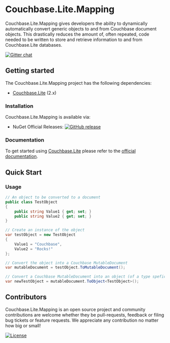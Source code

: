 # Couchbase.Lite.Mapping

Couchbase.Lite.Mapping gives developers the ability to dynamically automatically convert generic objects to and from Couchbase document objects. This drastically reduces the amount of, often repeated, code needed to be written to store and retrieve information to and from Couchbase.Lite databases. 

[![Gitter chat](https://badges.gitter.im/gitterHQ/gitter.png)](https://gitter.im/couchbaselabs/Couchbase.Lite.Mapping)

## Getting started ##
The Couchbase.Lite.Mapping project has the following dependencies:

- [Couchbase.Lite](https://github.com/couchbase/couchbase-lite-net) (2.x)

### Installation

Couchbase.Lite.Mapping is available via:

* NuGet Official Releases: [![GitHub release](https://img.shields.io/nuget/v/Couchbase.Lite.Mapping.svg?style=plastic)]() 

### Documentation

To get started using [Couchbase.Lite](https://github.com/couchbase/couchbase-lite-net) please refer to the [official documentation](https://developer.couchbase.com/documentation/mobile/2.0/guides/couchbase-lite/index.html).


## Quick Start



### Usage
```csharp
// An object to be converted to a document
public class TestObject
{
    public string Value1 { get; set; }
    public string Value2 { get; set; }
}

// Create an instance of the object
var testObject = new TestObject
{
    Value1 = "Couchbase",
    Value2 = "Rocks!"
};

// Convert the object into a Couchbase MutableDocument
var mutableDocument = testObject.ToMutableDocument();

// Convert a Couchbase MutableDocument into an object (of a type speficied via generic)
var newTestObject = mutableDocument.ToObject<TestObject>();
```

## Contributors ##
Couchbase.Lite.Mapping is an open source project and community contributions are welcome whether they be pull-requests, feedback or filing bug tickets or feature requests. We appreciate any contribution no matter how big or small! 

[![License](https://img.shields.io/badge/License-Apache%202.0-blue.svg?style=plastic)](https://opensource.org/licenses/Apache-2.0)

